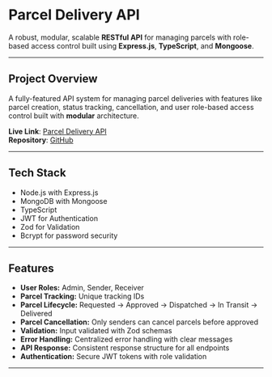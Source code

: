 # Parcel Delivery API

A robust, modular, scalable **RESTful API** for managing parcels with role-based access control built using **Express.js**, **TypeScript**, and **Mongoose**.

---

## Project Overview

A fully-featured API system for managing parcel deliveries with features like parcel creation, status tracking, cancellation, and user role-based access control built with **modular** architecture.

**Live Link**: [Parcel Delivery API](https://0284-assignment-05-l2-m05-m-034-a-0.vercel.app/)  
**Repository**: [GitHub](https://github.com/Md-Firoz-Mahmud-Nur/0284-Assignment_05-L2_M05_m_034-A_05-D_28_07_2025)

---

## Tech Stack

- Node.js with Express.js  
- MongoDB with Mongoose  
- TypeScript  
- JWT for Authentication  
- Zod for Validation
- Bcrypt for password security

---

## Features

- **User Roles:** Admin, Sender, Receiver  
- **Parcel Tracking:** Unique tracking IDs
- **Parcel Lifecycle:** Requested → Approved → Dispatched → In Transit → Delivered  
- **Parcel Cancellation:** Only senders can cancel parcels before approved  
- **Validation:** Input validated with Zod schemas  
- **Error Handling:** Centralized error handling with clear messages  
- **API Response:** Consistent response structure for all endpoints  
- **Authentication:** Secure JWT tokens with role validation  

---

